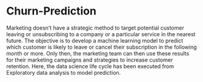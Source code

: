 # Churn-Prediction
 Marketing doesn’t have a strategic method to target potential customer leaving  or unsubscribing to a company or a particular service in the nearest future.
 The objective is to develop a machine learning model to predict which customer is likely to leave or cancel their subscription in the following month or more.
 Only then, the marketing team can then use these results for their marketing campaigns and strategies to increase  customer retention.
 Here, the data science life cycle has been executed from Exploratory data analysis to model prediction.
 
  
 
